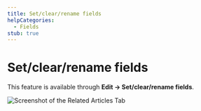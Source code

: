 ```yaml
---
title: Set/clear/rename fields
helpCategories:
  - Fields
stub: true
---
```

# Set/clear/rename fields

This feature is available through **Edit → Set/clear/rename fields**.

![Screenshot of the Related Articles Tab](./images/SetClearRenameFields.png)